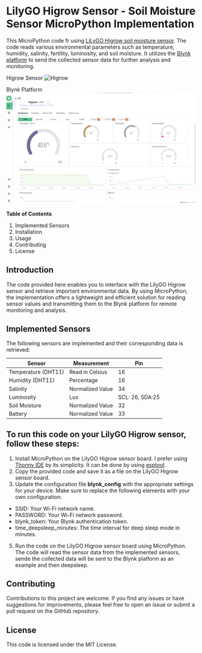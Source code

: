 # LilyGO Higrow Sensor - Soil Moisture Sensor MicroPython Implementation

This MicroPython code fr using [LiLyGO Higrow soil moisture sensor](https://github.com/Xinyuan-LilyGO/LilyGo-HiGrow). The code reads various environmental parameters such as temperature, humidity, salinity, fertility, luminosity, and soil moisture. It utilizes the [Blynk platform](https://blynk.cloud) to send the collected sensor data for further analysis and monitoring.

Higrow Sensor
 ![Higrow](https://github.com/Xinyuan-LilyGO/LilyGo-HiGrow/blob/master/image/img1.jpg?raw=true)
 
 Blynk Platform
 ![Blink](https://github.com/DanielBustillos/LilyGo-HiGrow-Micropython/blob/main/assets/blynk.png?raw=true)
 
**Table of Contents**

1. Implemented Sensors
2. Installation
3. Usage
4. Contributing
5. License

## Introduction

The code provided here enables you to interface with the LilyGO Higrow sensor and retrieve important environmental data. By using MicroPython, the implementation offers a lightweight and efficient solution for reading sensor values and transmitting them to the Blynk platform for remote monitoring and analysis.

##  Implemented Sensors

The following sensors are implemented and their corresponding data is retrieved:

| Sensor             | Measurement        | Pin        |
| ------------------ | ------------------ | -----------|
| Temperature (DHT11)       | Read in Celsius    | 16        |
| Humidity (DHT11)           | Percentage         | 16        |
| Salinity           | Normalized Value   | 34        |
| Luminosity         | Lux                | SCL: 26, SDA:25        |
| Soil Moisture      | Normalized Value   | 32        |
| Battery      | Normalized Value   | 33        |


## To run this code on your LilyGO Higrow sensor, follow these steps:

1. Install MicroPython on the LilyGO Higrow sensor board. I prefer using [Thonny IDE](https://randomnerdtutorials.com/getting-started-thonny-micropython-python-ide-esp32-esp8266/) by its simplicity. It can be done by using [esptool](https://docs.micropython.org/en/latest/esp32/tutorial/intro.html).
2. Copy the provided code and save it as a file on the LilyGO Higrow sensor board.
3. Update the configuration file **blynk_config** with the appropriate settings for your device. Make sure to replace the following elements with your own configuration:

- SSID: Your Wi-Fi network name.
- PASSWORD: Your Wi-Fi network password.
- blynk_token: Your Blynk authentication token.
- time_deepsleep_minutes: The time interval for deep sleep mode in minutes.

5. Run the code on the LilyGO Higrow sensor board using MicroPython. 
The code will read the sensor data from the implemented sensors, sende the collected data will be sent to the Blynk platform as an example and then deepsleep.

## Contributing

Contributions to this project are welcome. If you find any issues or have suggestions for improvements, please feel free to open an issue or submit a pull request on the GitHub repository.

## License

This code is licensed under the MIT License.
